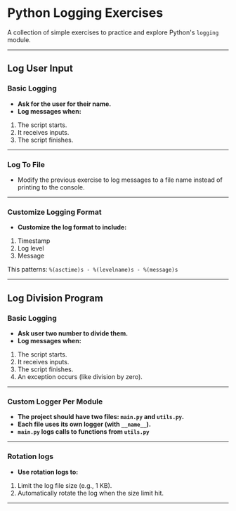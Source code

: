 # Python Logging Exercises
A collection of simple exercises to practice and explore Python's `logging` module.

---

## Log User Input

### Basic Logging
- **Ask for the user for their name.**
- **Log messages when:**
1. The script starts.
2. It receives inputs.
3. The script finishes.

---

### Log To File
- Modify the previous exercise to log messages to a file name instead of printing to the console.

---

### Customize Logging Format
- **Customize the log format to include:**
1. Timestamp
2. Log level
3. Message

This patterns: `%(asctime)s - %(levelname)s - %(message)s`

---

## Log Division Program

### Basic Logging
- **Ask user two number to divide them.**
- **Log messages when:**
1. The script starts.
2. It receives inputs.
3. The script finishes.
4. An exception occurs (like division by zero).

---

### Custom Logger Per Module
- **The project should have two files: `main.py` and `utils.py`.**
- **Each file uses its own logger (with `__name__`).**
- **`main.py` logs calls to functions from `utils.py`**

---

### Rotation logs
- **Use rotation logs to:**
1. Limit the log file size (e.g., 1 KB).
2. Automatically rotate the log when the size limit hit.

---
